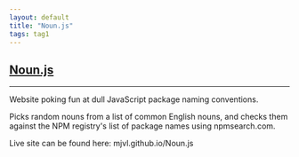 ```yaml
---
layout: default
title: "Noun.js"
tags: tag1
---
```

## [Noun.js](https://github.com/MJVL/Noun.js "Noun.js")
***

Website poking fun at dull JavaScript package naming conventions.

Picks random nouns from a list of common English nouns, and checks them against the NPM registry's list of package names using npmsearch.com.

Live site can be found here: mjvl.github.io/Noun.js
